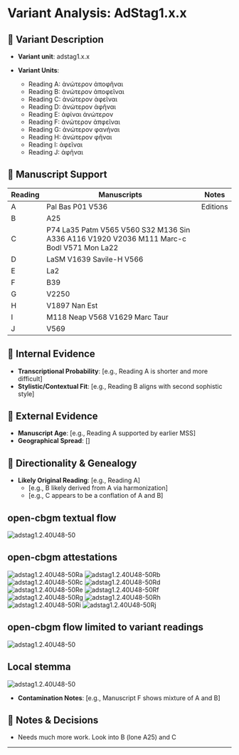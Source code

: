 # Variant Analysis: AdStag1.x.x

## 📌 Variant Description
- **Variant unit**: adstag1.x.x

- **Variant Units**: 
  - Reading A: ἀνώτερον ἀποφῆναι
  - Reading B: ἀνώτερον ἀποφεῖναι
  - Reading C: ἀνώτερον ἀφεῖναι
  - Reading D: ἀνώτερον ἀφῆναι
  - Reading E: ἀφίναι ἀνώτερον
  - Reading F: ἀνώτερον ἀπφεῖναι
  - Reading G: ἀνώτερον φανήναι
  - Reading H: ἀνώτερον φῆναι
  - Reading I: ἀφεῖναι
  - Reading J: ἀφῆναι

## 🧬 Manuscript Support
| Reading | Manuscripts | Notes |
|--------|-------------|-------|
| A      | Pal Bas P01 V536 | Editions |
| B      | A25 |  |
| C      |  P74 La35 Patm V565 V560 S32 M136 Sin A336 A116 V1920 V2036 M111 Marc-c Bodl V571 Mon La22 |  |
| D      | LaSM V1639 Savile-H V566 |  |
| E      | La2 |  |
| F      | B39 |  |
| G      | V2250 |  |
| H      | V1897 Nan Est |  |
| I      | M118 Neap V568 V1629 Marc Taur |  |
| J      | V569 |  |


## 🧠 Internal Evidence
- **Transcriptional Probability**: [e.g., Reading A is shorter and more difficult]
- **Stylistic/Contextual Fit**: [e.g., Reading B aligns with second sophistic style]

## 🧭 External Evidence
- **Manuscript Age**: [e.g., Reading A supported by earlier MSS]
- **Geographical Spread**: []

## 🔄 Directionality & Genealogy
- **Likely Original Reading**: [e.g., Reading A]
  - [e.g., B likely derived from A via harmonization]
  - [e.g., C appears to be a conflation of A and B]
## open-cbgm textual flow ##
![adstag1.2.40U48-50](flow/adstag1.2.40U48-50-textual-flow.svg "adstag1.2.40U48-50")
## open-cbgm attestations ##
![adstag1.2.40U48-50Ra](attestations/adstag1.2.40U48-50Ra-coherence-attestations.svg "adstag1.2.40U48-50Ra")
![adstag1.2.40U48-50Rb](attestations/adstag1.2.40U48-50Rb-coherence-attestations.svg "adstag1.2.40U48-50Rb")
![adstag1.2.40U48-50Rc](attestations/adstag1.2.40U48-50Rc-coherence-attestations.svg "adstag1.2.40U48-50Rc")
![adstag1.2.40U48-50Rd](attestations/adstag1.2.40U48-50Rd-coherence-attestations.svg "adstag1.2.40U48-50Rd")
![adstag1.2.40U48-50Re](attestations/adstag1.2.40U48-50Re-coherence-attestations.svg "adstag1.2.40U48-50Re")
![adstag1.2.40U48-50Rf](attestations/adstag1.2.40U48-50Rf-coherence-attestations.svg "adstag1.2.40U48-50Rf")
![adstag1.2.40U48-50Rg](attestations/adstag1.2.40U48-50Rg-coherence-attestations.svg "adstag1.2.40U48-50Rg")
![adstag1.2.40U48-50Rh](attestations/adstag1.2.40U48-50Rh-coherence-attestations.svg "adstag1.2.40U48-50Rh")
![adstag1.2.40U48-50Ri](attestations/adstag1.2.40U48-50Ri-coherence-attestations.svg "adstag1.2.40U48-50Ri")
![adstag1.2.40U48-50Rj](attestations/adstag1.2.40U48-50Rj-coherence-attestations.svg "adstag1.2.40U48-50Rj")
## open-cbgm flow limited to variant readings ##
![adstag1.2.40U48-50](variants/adstag1.2.40U48-50-coherence-variants.svg "adstag1.2.40U48-50")
## Local stemma ##
![adstag1.2.40U48-50](local/adstag1.2.40U48-50-local-stemma.svg "adstag1.2.40U48-50")

- **Contamination Notes**: [e.g., Manuscript F shows mixture of A and B]

## 📝 Notes & Decisions
- Needs much more work. Look into B (lone A25) and C

---